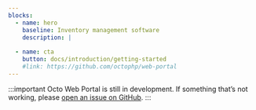 ```yaml
---
blocks:
  - name: hero
    baseline: Inventory management software
    description: |
      
  - name: cta
    button: docs/introduction/getting-started
    #link: https://github.com/octophp/web-portal
---
```

:::important
Octo Web Portal is still in development. If something that’s not working, please [open an issue on GitHub](https://github.com/octophp/web-portal/issues/new/choose).
:::
